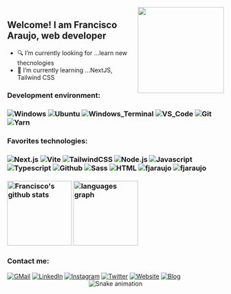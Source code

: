 <img align='right' style="margin-right:&nbsp;50px" src='https://user-images.githubusercontent.com/5713670/87202985-820dcb80-c2b6-11ea-9f56-7ec461c497c3.gif' width='200'>

<h2>Welcome! I am Francisco Araujo, web developer</h2>

- 🔍 I’m currently looking for ...learn new thecnologies
- 📖 I’m currently learning ...NextJS, Tailwind CSS

<h3>Development environment:<h3>
<div align="left">
<img src="https://img.shields.io/badge/-Windows-0078D7?logo=windows&logoColor=FFFFFF&style=flat" alt="Windows" />
<img src="https://img.shields.io/badge/-Ubuntu-D64613?logo=ubuntu&logoColor=F7F7F7&style=flat" alt="Ubuntu" />
<img src="https://img.shields.io/badge/-Windows_Terminal-333333?logo=windowsterminal&logoColor=FFFFFF&style=flat" alt="Windows_Terminal" />
<img src="https://img.shields.io/badge/-VS_Code-0076C6?logo=visualstudio&logoColor=FFFFFF&style=flat" alt="VS_Code" />
<img src="https://img.shields.io/badge/-Git-E84D31?logo=git&logoColor=EAE9E1&style=flat" alt="Git" />
<img src="https://img.shields.io/badge/-Yarn-2188B6?style=flat&logo=yarn&logoColor=FFFFFF" alt="Yarn" />
</div>

<h3>Favorites technologies:<h3>
<div align="left">
<img src="https://img.shields.io/badge/-Next.js-FFFFFF?logo=next.js&logoColor=000000&style=flat" alt="Next.js" />
<img src="https://img.shields.io/badge/-Vite-9468FE?logo=vite&logoColor=FFA800&style=flat" alt="Vite" />
<img src="https://img.shields.io/badge/-TailwindCSS-FFFFFF?logo=tailwindcss&logoColor=0EA5E9&style=flat" alt="TailwindCSS" />
<img src="https://img.shields.io/badge/-Node.js-333333?logo=node.js&logoColor=77AF5E&style=flat" alt="Node.js" />
<img src="https://img.shields.io/badge/-Javascript-333333?logo=javascript&logoColor=EFD81D&style=flat" alt="Javascript" />
<img src="https://img.shields.io/badge/-Typescript-3178C6?logo=typescript&logoColor=FFFFFF&style=flat" alt="Typescript" />
<img src="https://img.shields.io/badge/-Github-24292F?logo=github&logoColor=F6F8FA&style=flat" alt="Github" />
<img src="https://img.shields.io/badge/-Sass-F8F9FA?logo=sass&logoColor=CF649A&style=flat" alt="Sass" />
<img src="https://img.shields.io/badge/-HTML-F8F9FA?logo=html5&logoColor=E96228&style=flat" alt="HTML" />
<img src="https://img.shields.io/badge/-CSS-F8F9FA?logo=css3&logoColor=2071F7&style=flat" alt="fjaraujo" />
<img src="https://komarev.com/ghpvc/?username=fjarauj0" alt="fjaraujo" />
</div>
</br>

<div align="left">
  <img src="https://github-readme-stats.vercel.app/api?hide_title=false&hide_rank=false&show_icons=true&include_all_commits=true&count_private=true&disable_animations=false&theme=dracula&locale=en&hide_border=false&username=fjarauj0" height="150" alt="Francisco's github stats"  />
  <img src="https://github-readme-stats.vercel.app/api/top-langs?locale=en&hide_title=false&layout=compact&card_width=320&langs_count=5&theme=dracula&hide_border=false&username=fjarauj0" height="150" alt="languages graph"  />
</div>

<h3>Contact me:</h3>
<a href="mailto:contacto@fjaraujo.com" title="Mail"><img src="https://img.shields.io/badge/-GMail-E34133?style=for-the-badge&logo=gmail&logoColor=FFFFFF" alt="GMail" /></a>
<a href="https://www.linkedin.com/in/fjarauj0/" title="LinkedIn"><img src="https://img.shields.io/badge/-LinkedIn-0A63BC?style=for-the-badge&logo=linkedin&logoColor=FFFFFF" alt="LinkedIn" /></a>
<a href="https://www.instagram.com/fjarauj0/" title="Instagram"><img src="https://img.shields.io/badge/-Instagram-DD2779?style=for-the-badge&logo=instagram&logoColor=FFFFFF" alt="Instagram" /></a>
<a href="https://twitter.com/fjarauj0" title="Twitter"><img src="https://img.shields.io/badge/-Twitter-1C96E8?style=for-the-badge&logo=twitter&logoColor=FFFFFF" alt="Twitter" /></a>
<a href="https://www.fjaraujo.com/" title="Portfolio"><img src="https://img.shields.io/badge/-Website-252931?style=for-the-badge&logo=googlechrome&logoColor=FFFFFF" alt="Website" /></a>
<a href="https://www.blog.fjaraujo.com/" title="Blog"><img src="https://img.shields.io/badge/-Blog-207196?style=for-the-badge&logo=wordpress&logoColor=FFFFFF" alt="Blog" /></a>

<div align="center">
<img src="https://github.com/fjarauj0/fjarauj0/blob/output/github-contribution-grid-snake.svg" alt="Snake animation" />
</div>
